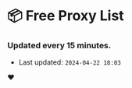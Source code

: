 # :package: Free Proxy List
### Updated every 15 minutes.

- Last updated: `2024-04-22 18:03`

:heart:
